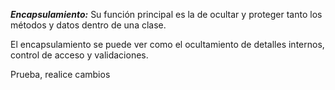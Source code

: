 ***Encapsulamiento:***
Su función principal es la de ocultar y proteger tanto los métodos y datos dentro de una clase.

El encapsulamiento se puede ver como el ocultamiento de detalles internos, control de acceso y validaciones.

Prueba, realice cambios

